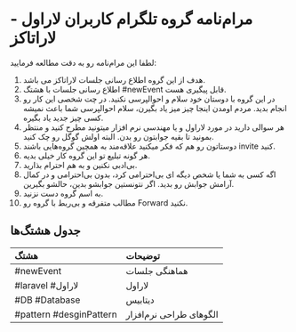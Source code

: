 # مرام‌نامه گروه تلگرام کاربران لاراول - لاراتاکز 

لطفا این مرام‌نامه رو به دقت مطالعه فرمایید:

1. هدف از این گروه اطلاع رسانی جلسات لاراتاکز می باشد.
2. اطلاع رسانی جلسات با هشتگ #newEvent قابل پیگیری هست. 
3. در این گروه با دوستان خود سلام و احوالپرسی نکنید. در چت شخصی این کار رو انجام بدید. مردم اومدن اینجا چیز میز یاد بگیرن، سلام احوالپرسی شما باعث نمیشه کسی چیز جدید یاد بگیره.
4. هر سوالی دارید در مورد لاراول و یا مهندسی نرم افزار میتونید مطرح کنید و منتظر بمونید تا بقیه جوابتون رو بدن. البته اولش گوگل رو چک کنید.
5. دوستاتون رو هم که فکر میکنید علاقه‌مند به همچین گروه‌هایی باشند invite کنید.
6. هر گونه تبلیع تو این گروه کار خیلی بدیه.
7. بی‌ادبی نکنین و به هم احترام بذارید.
8. اگه کسی به شما یا شخص دیگه ای بی‌احترامی کرد، بدون بی‌احترامی و در کمال آرامش جوابش رو بدید. اگر نتونستین جوابشو بدین، حالشو بگیرین.
9. به اسم گروه دست نزنید.
10. مطالب متفرقه و بی‌ربط با گروه رو Forward نکنید.

## جدول هشتگ‌ها
هشتگ  |   توضیحات
:---|:---
‏#newEvent | هماهنگی جلسات
‏#laravel #لاراول | لاراول
‏#DB #Database | دیتابیس
‏#pattern  #desginPattern | الگوهای طراحی نرم‌افزار
